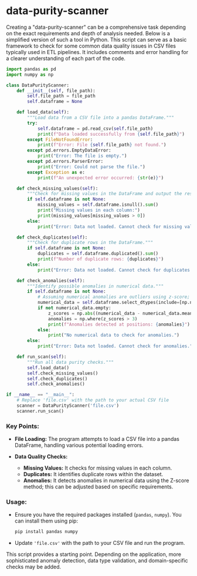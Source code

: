 # data-purity-scanner

Creating a "data-purity-scanner" can be a comprehensive task depending on the exact requirements and depth of analysis needed. Below is a simplified version of such a tool in Python. This script can serve as a basic framework to check for some common data quality issues in CSV files typically used in ETL pipelines. It includes comments and error handling for a clearer understanding of each part of the code.

```python
import pandas as pd
import numpy as np

class DataPurityScanner:
    def __init__(self, file_path):
        self.file_path = file_path
        self.dataframe = None

    def load_data(self):
        """Load data from a CSV file into a pandas DataFrame."""
        try:
            self.dataframe = pd.read_csv(self.file_path)
            print(f"Data loaded successfully from {self.file_path}")
        except FileNotFoundError:
            print(f"Error: File {self.file_path} not found.")
        except pd.errors.EmptyDataError:
            print("Error: The file is empty.")
        except pd.errors.ParserError:
            print("Error: Could not parse the file.")
        except Exception as e:
            print(f"An unexpected error occurred: {str(e)}")

    def check_missing_values(self):
        """Check for missing values in the DataFrame and output the results."""
        if self.dataframe is not None:
            missing_values = self.dataframe.isnull().sum()
            print("Missing values in each column:")
            print(missing_values[missing_values > 0])
        else:
            print("Error: Data not loaded. Cannot check for missing values.")

    def check_duplicates(self):
        """Check for duplicate rows in the DataFrame."""
        if self.dataframe is not None:
            duplicates = self.dataframe.duplicated().sum()
            print(f"Number of duplicate rows: {duplicates}")
        else:
            print("Error: Data not loaded. Cannot check for duplicates.")

    def check_anomalies(self):
        """Identify possible anomalies in numerical data."""
        if self.dataframe is not None:
            # Assuming numerical anomalies are outliers using z-score; this can be changed as needed
            numerical_data = self.dataframe.select_dtypes(include=[np.number])
            if not numerical_data.empty:
                z_scores = np.abs((numerical_data - numerical_data.mean()) / numerical_data.std())
                anomalies = np.where(z_scores > 3)
                print(f"Anomalies detected at positions: {anomalies}")
            else:
                print("No numerical data to check for anomalies.")
        else:
            print("Error: Data not loaded. Cannot check for anomalies.")

    def run_scan(self):
        """Run all data purity checks."""
        self.load_data()
        self.check_missing_values()
        self.check_duplicates()
        self.check_anomalies()

if __name__ == "__main__":
    # Replace 'file.csv' with the path to your actual CSV file
    scanner = DataPurityScanner('file.csv')
    scanner.run_scan()
```

### Key Points:
- **File Loading:** The program attempts to load a CSV file into a pandas DataFrame, handling various potential loading errors.
  
- **Data Quality Checks:**
  - **Missing Values:** It checks for missing values in each column.
  - **Duplicates:** It identifies duplicate rows within the dataset.
  - **Anomalies:** It detects anomalies in numerical data using the Z-score method; this can be adjusted based on specific requirements.

### Usage:
- Ensure you have the required packages installed (`pandas`, `numpy`). You can install them using pip:
  ```bash
  pip install pandas numpy
  ```
- Update `'file.csv'` with the path to your CSV file and run the program.

This script provides a starting point. Depending on the application, more sophisticated anomaly detection, data type validation, and domain-specific checks may be added.